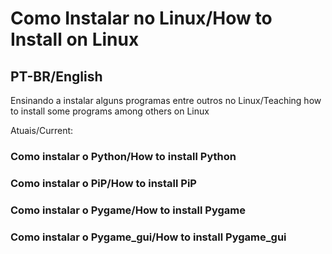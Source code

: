# Como Instalar  no Linux/How to Install on Linux
## PT-BR/English

 Ensinando a instalar alguns programas entre outros no Linux/Teaching how to install some programs among others on Linux

Atuais/Current:

### Como instalar o Python/How to install Python

### Como instalar o PiP/How to install PiP

### Como instalar o Pygame/How to install Pygame

### Como instalar o Pygame_gui/How to install Pygame_gui

